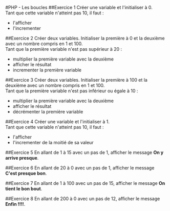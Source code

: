 #PHP - Les boucles
##Exercice 1
Créer une variable et l'initialiser à 0.  
Tant que cette variable n'atteint pas 10, il faut :
- l'afficher
- l'incrementer

##Exercice 2
Créer deux variables. Initialiser la première à 0 et la deuxième avec un nombre compris en 1 et 100.  
Tant que la première variable n'est pas supérieur à 20 :
- multiplier la première variable avec la deuxième
- afficher le résultat
- incrementer la première variable

##Exercice 3
Créer deux variables. Initialiser la première à 100 et la deuxième avec un nombre compris en 1 et 100.  
Tant que la première variable n'est pas inférieur ou égale à 10 :
- multiplier la première variable avec la deuxième
- afficher le résultat
- décrémenter la première variable

##Exercice 4
Créer une variable et l'initialiser à 1.  
Tant que cette variable n'atteint pas 10, il faut :
- l'afficher
- l'incrementer de la moitié de sa valeur

##Exercice 5
En allant de 1 à 15 avec un pas de 1, afficher le message **On y arrive presque**.

##Exercice 6
En allant de 20 à 0 avec un pas de 1, afficher le message **C'est presque bon**.

##Exercice 7
En allant de 1 à 100 avec un pas de 15, afficher le message **On tient le bon bout**.

##Exercice 8
En allant de 200 à 0 avec un pas de 12, afficher le message **Enfin !!!!**.
